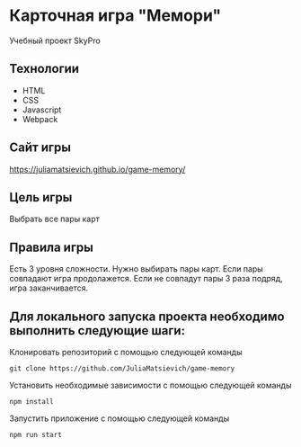 # Карточная игра "Мемори"
Учебный проект SkyPro

## Технологии
- HTML
- CSS
- Javascript
- Webpack

## Сайт игры
https://juliamatsievich.github.io/game-memory/

## Цель игры
Выбрать все пары карт

## Правила игры
Есть 3 уровня сложности.
Нужно выбирать пары карт. Если пары совпадают игра продолажется. Если не совпадут пары 3 раза подряд, игра заканчивается.


## Для локального запуска проекта необходимо выполнить следующие шаги:

Клонировать репозиторий с помощью следующей команды
```
git clone https://github.com/JuliaMatsievich/game-memory
```
Установить необходимые зависимости с помощью следующей команды
```
npm install
```
Запустить приложение с помощью следующей команды
```
npm run start
```

